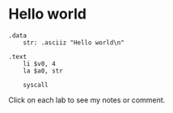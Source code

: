# Hello world

```
.data 
	str: .asciiz "Hello world\n"
	
.text
	li $v0, 4
	la $a0, str
	
	syscall
```

Click on each lab to see my notes or comment.
